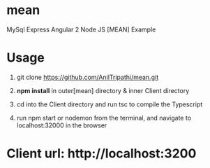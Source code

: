 # mean
MySql  Express Angular 2 Node JS  [MEAN] Example

# Usage

1. git clone https://github.com/AnilTripathi/mean.git

2. <strong>npm install</strong> in outer[mean] directory & inner Client directory
3. cd into the Client directory and run tsc to compile the Typescript
4. run npm start or nodemon from the terminal, and navigate to localhost:32000 in the browser

# Client url: http://localhost:3200

